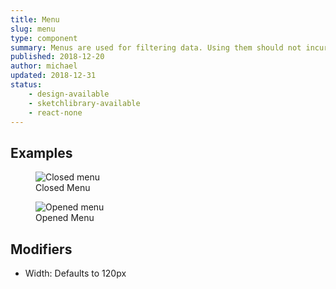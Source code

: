 ```yaml
---
title: Menu
slug: menu
type: component
summary: Menus are used for filtering data. Using them should not incur a page refresh but rather update the data on the page below it in real time. Menus can be set to any width.
published: 2018-12-20
author: michael
updated: 2018-12-31
status:
    - design-available
    - sketchlibrary-available
    - react-none
---
```


##  Examples

<figure>
    <img src="/static/images/menu-closed.png" alt="Closed menu">
    <figcaption>Closed Menu</figcaption>
</figure>

<figure>
    <img src="/static/images/menu-opened.png" alt="Opened menu">
    <figcaption>Opened Menu</figcaption>
</figure>

## Modifiers
* Width: Defaults to 120px